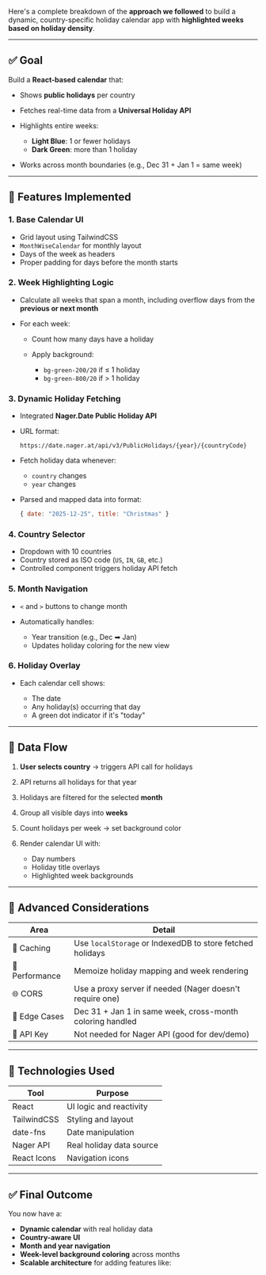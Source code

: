Here's a complete breakdown of the **approach we followed** to build a dynamic, country-specific holiday calendar app with **highlighted weeks based on holiday density**.

---

## ✅ Goal

Build a **React-based calendar** that:

* Shows **public holidays** per country
* Fetches real-time data from a **Universal Holiday API**
* Highlights entire weeks:

  * **Light Blue**: 1 or fewer holidays
  * **Dark Green**: more than 1 holiday
* Works across month boundaries (e.g., Dec 31 + Jan 1 = same week)

---

## 🧱 Features Implemented

### 1. **Base Calendar UI**

* Grid layout using TailwindCSS
* `MonthWiseCalendar` for monthly layout
* Days of the week as headers
* Proper padding for days before the month starts

### 2. **Week Highlighting Logic**

* Calculate all weeks that span a month, including overflow days from the **previous or next month**
* For each week:

  * Count how many days have a holiday
  * Apply background:

    * `bg-green-200/20` if ≤ 1 holiday
    * `bg-green-800/20` if > 1 holiday

### 3. **Dynamic Holiday Fetching**

* Integrated **Nager.Date Public Holiday API**
* URL format:

  ```
  https://date.nager.at/api/v3/PublicHolidays/{year}/{countryCode}
  ```
* Fetch holiday data whenever:

  * `country` changes
  * `year` changes
* Parsed and mapped data into format:

  ```js
  { date: "2025-12-25", title: "Christmas" }
  ```

### 4. **Country Selector**

* Dropdown with 10 countries
* Country stored as ISO code (`US`, `IN`, `GB`, etc.)
* Controlled component triggers holiday API fetch

### 5. **Month Navigation**

* `<` and `>` buttons to change month
* Automatically handles:

  * Year transition (e.g., Dec ➡ Jan)
  * Updates holiday coloring for the new view

### 6. **Holiday Overlay**

* Each calendar cell shows:

  * The date
  * Any holiday(s) occurring that day
  * A green dot indicator if it's "today"

---

## 🔁 Data Flow

1. **User selects country** → triggers API call for holidays
2. API returns all holidays for that year
3. Holidays are filtered for the selected **month**
4. Group all visible days into **weeks**
5. Count holidays per week → set background color
6. Render calendar UI with:

   * Day numbers
   * Holiday title overlays
   * Highlighted week backgrounds

---

## 🧠 Advanced Considerations

| Area           | Detail                                                    |
| -------------- | --------------------------------------------------------- |
| 💾 Caching     | Use `localStorage` or IndexedDB to store fetched holidays |
| 🚀 Performance | Memoize holiday mapping and week rendering                |
| 🌐 CORS        | Use a proxy server if needed (Nager doesn't require one)  |
| 🎯 Edge Cases  | Dec 31 + Jan 1 in same week, cross-month coloring handled |
| 🔐 API Key     | Not needed for Nager API (good for dev/demo)              |

---

## 🧩 Technologies Used

| Tool        | Purpose                  |
| ----------- | ------------------------ |
| React       | UI logic and reactivity  |
| TailwindCSS | Styling and layout       |
| date-fns    | Date manipulation        |
| Nager API   | Real holiday data source |
| React Icons | Navigation icons         |

---

## ✅ Final Outcome

You now have a:

* **Dynamic calendar** with real holiday data
* **Country-aware UI**
* **Month and year navigation**
* **Week-level background coloring** across months
* **Scalable architecture** for adding features like:

 


